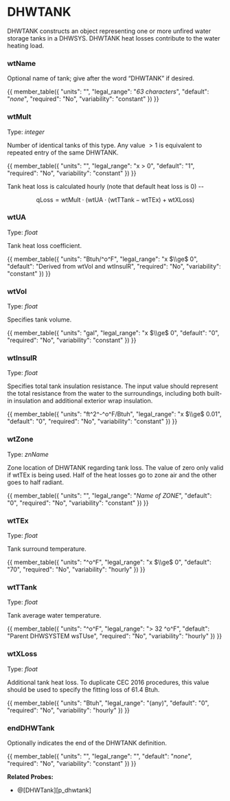 # DHWTANK

DHWTANK constructs an object representing one or more unfired water storage tanks in a DHWSYS. DHWTANK heat losses contribute to the water heating load.

### wtName

Optional name of tank; give after the word “DHWTANK” if desired.

{{
  member_table({
    "units": "",
    "legal_range": "*63 characters*", 
    "default": "*none*",
    "required": "No",
    "variability": "constant" 
  })
}}

### wtMult

Type: *integer*

Number of identical tanks of this type. Any value $>1$ is equivalent to repeated entry of the same DHWTANK.

{{
  member_table({
    "units": "",
    "legal_range": "x $>$ 0", 
    "default": "1",
    "required": "No",
    "variability": "constant" 
  })
}}

Tank heat loss is calculated hourly (note that default heat loss is 0) --

$$\text{qLoss} = \text{wtMult} \cdot (\text{wtUA} \cdot (\text{wtTTank} - \text{wtTEx}) + \text{wtXLoss})$$

### wtUA

Type: *float*

Tank heat loss coefficient.

{{
  member_table({
    "units": "Btuh/^o^F",
    "legal_range": "x $\\ge$ 0", 
    "default": "Derived from wtVol and wtInsulR",
    "required": "No",
    "variability": "constant" 
  })
}}

### wtVol

Type: *float*

Specifies tank volume.

{{
  member_table({
    "units": "gal",
    "legal_range": "x $\\ge$ 0", 
    "default": "0",
    "required": "No",
    "variability": "constant" 
  })
}}

### wtInsulR

Type: *float*

Specifies total tank insulation resistance. The input value should represent the total resistance from the water to the surroundings, including both built-in insulation and additional exterior wrap insulation.

{{
  member_table({
    "units": "ft^2^-^o^F/Btuh",
    "legal_range": "x $\\ge$ 0.01", 
    "default": "0",
    "required": "No",
    "variability": "constant" 
  })
}}

### wtZone

Type: *znName*

Zone location of DHWTANK regarding tank loss. The value of zero only valid if wtTEx is being used. Half of the heat losses go to zone air and the other goes to half radiant.

{{
  member_table({
    "units": "",
    "legal_range": "*Name of ZONE*", 
    "default": "0",
    "required": "No",
    "variability": "constant" 
  })
}}

### wtTEx

Type: *float*

Tank surround temperature.

{{
  member_table({
    "units": "^o^F",
    "legal_range": "x $\\ge$ 0", 
    "default": "70",
    "required": "No",
    "variability": "hourly" 
  })
}}

### wtTTank

Type: *float*

Tank average water temperature.

{{
  member_table({
    "units": "^o^F",
    "legal_range": "$>$ 32 ^o^F", 
    "default": "Parent DHWSYSTEM wsTUse",
    "required": "No",
    "variability": "hourly" 
  })
}}

### wtXLoss

Type: *float*

Additional tank heat loss. To duplicate CEC 2016 procedures, this value should be used to specify the fitting loss of 61.4 Btuh.

{{
  member_table({
    "units": "Btuh",
    "legal_range": "(any)", 
    "default": "0",
    "required": "No",
    "variability": "hourly" 
  })
}}

### endDHWTank

Optionally indicates the end of the DHWTANK definition.

{{
  member_table({
    "units": "",
    "legal_range": "", 
    "default": "*none*",
    "required": "No",
    "variability": "constant" 
  })
}}

**Related Probes:**

- @[DHWTank][p_dhwtank]
